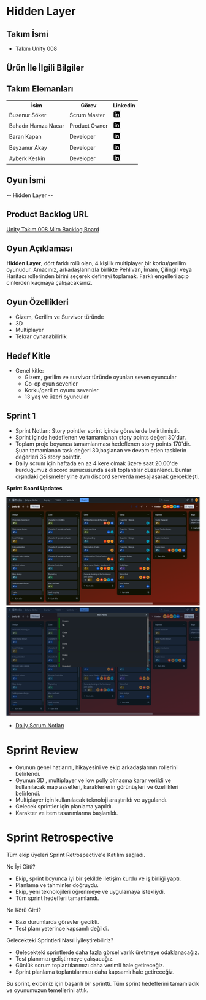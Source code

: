 # Hidden Layer

## Takım İsmi
- Takım Unity 008

## Ürün İle İlgili Bilgiler

  ## Takım Elemanları

  <table>
    <tr>
      <th>İsim</th>
      <th>Görev</th>
      <th>Linkedin</th>
    </tr>
    <tr>
      <td>Busenur Söker</td>
      <td>Scrum Master</td>
      <td>
        <a href="https://www.linkedin.com/in/busenur-soker/" target="_blank" ><img src="Sprint Screenshots/linkedin.png" width="20" height="20" /></a>
      </td>
    </tr>
    <tr>
      <td>Bahadır Hamza Nacar</td>
      <td>Product Owner</td>
      <td>
        <a href="https://www.linkedin.com/in/bahad%C4%B1r-hamza-nacar-747000208/" target="_blank"><img src="Sprint Screenshots/linkedin.png" width="20" height="20" /></a>
      </td>
    </tr>
    <tr>
      <td>Baran Kapan</td>
      <td>Developer</td>
      <td>
        <a href="https://www.linkedin.com/in/baran-kapan-5187a2253/" target="_blank"><img src="Sprint Screenshots/linkedin.png" width="20" height="20" /></a>
      </td>
    </tr>
    <tr>
      <td>Beyzanur Akay</td>
      <td>Developer</td>
      <td>
        <a href="https://www.linkedin.com/in/beyzanur-akay-45a711246/" target="_blank"><img src="Sprint Screenshots/linkedin.png" width="20" height="20" /></a>
      </td>
    </tr>
    <tr>
      <td>Ayberk Keskin</td>
      <td>Developer</td>
      <td>
        <a href="https://www.linkedin.com/in/ayberkkeskin/" target="_blank"><img src="Sprint Screenshots/linkedin.png" width="20" height="20" /></a>
      </td>
    </tr>
    <tr>
  </tr>
  </table>

## Oyun İsmi
-- Hidden Layer --

## Product Backlog URL
[Unity Takım 008 Miro Backlog Board](https://trello.com/invite/b/LS7aCw5H/ATTIa0829061f489b1e2a64c6b1c48756e79121C3EBE/unity-8)

## Oyun Açıklaması

**Hidden Layer**, dört farklı rolü olan, 4 kişilik multiplayer bir korku/gerilim oyunudur. Amacınız, arkadaşlarınızla birlikte Pehlivan, İmam, Çilingir veya Haritacı rollerinden birini seçerek defineyi toplamak. Farklı engelleri açıp cinlerden kaçmaya çalışacaksınız.

## Oyun Özellikleri

- Gizem, Gerilim ve Survivor türünde
- 3D 
- Multiplayer
- Tekrar oynanabilirlik

## Hedef Kitle
- Genel kitle:
  - Gizem, gerilim ve survivor türünde oyunları seven oyuncular
  - Co-op oyun sevenler
  - Korku/gerilim oyunu sevenler
  - 13 yaş ve üzeri oyuncular

## **Sprint 1**
- Sprint Notları: Story pointler sprint içinde görevlerde belirtilmiştir.
- Sprint içinde hedeflenen ve tamamlanan story points değeri 30'dur.
- Toplam proje boyunca tamamlanması hedeflenen story points 170'dir. Şuan tamamlanan task değeri 30,başlanan ve devam eden tasklerin değerleri 35 story pointtir.
- Daily scrum için haftada en az 4 kere olmak üzere saat 20.00'de kurduğumuz discord sunucusunda sesli toplantılar düzenlendi. Bunlar dışındaki gelişmeler yine aynı discord serverda mesajlaşarak gerçekleşti.
  
**Sprint Board Updates**

![image](https://github.com/obuddier/Grup8-Unity-OUA-Bootcamp/blob/main/Sprint%20Screenshots/Sprint1.png)
![image](https://github.com/obuddier/Grup8-Unity-OUA-Bootcamp/blob/main/Sprint%20Screenshots/Sprint1sp.png)

- [Daily Scrum Notları](https://drive.google.com/drive/folders/1ShSIaXFaUdt_9YyxAPtyeECxFmE5K7S3?usp=sharing)
  
# Sprint Review

- Oyunun genel hatlarını, hikayesini ve ekip arkadaşlarının rollerini belirlendi.
- Oyunun 3D , multiplayer ve low polly olmasına karar verildi ve kullanılacak map assetleri, karakterlerin görünüşleri ve özellikleri belirlendi.
- Multiplayer için kullanılacak teknoloji araştırıldı ve uygulandı.
- Gelecek sprintler için planlama yapıldı.
- Karakter ve item tasarımlarına başlanıldı.

# Sprint Retrospective

Tüm ekip üyeleri Sprint Retrospective'e Katılım sağladı.

Ne İyi Gitti?
- Ekip, sprint boyunca iyi bir şekilde iletişim kurdu ve iş birliği yaptı.
- Planlama ve tahminler doğruydu.
- Ekip, yeni teknolojileri öğrenmeye ve uygulamaya istekliydi.
- Tüm sprint hedefleri tamamlandı.

Ne Kötü Gitti?
- Bazı durumlarda görevler gecikti.
- Test planı yeterince kapsamlı değildi.

Gelecekteki Sprintleri Nasıl İyileştirebiliriz?
- Gelecekteki sprintlerde daha fazla görsel varlık üretmeye odaklanacağız.
- Test planımızı geliştirmeye çalışacağız.
- Günlük scrum toplantılarımızı daha verimli hale getireceğiz.
- Sprint planlama toplantılarımızı daha kapsamlı hale getireceğiz.

Bu sprint, ekibimiz için başarılı bir sprintti. Tüm sprint hedeflerini tamamladık ve oyunumuzun temellerini attık.
